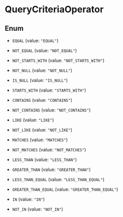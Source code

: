 
# QueryCriteriaOperator

## Enum


* `EQUAL` (value: `"EQUAL"`)

* `NOT_EQUAL` (value: `"NOT_EQUAL"`)

* `NOT_STARTS_WITH` (value: `"NOT_STARTS_WITH"`)

* `NOT_NULL` (value: `"NOT_NULL"`)

* `IS_NULL` (value: `"IS_NULL"`)

* `STARTS_WITH` (value: `"STARTS_WITH"`)

* `CONTAINS` (value: `"CONTAINS"`)

* `NOT_CONTAINS` (value: `"NOT_CONTAINS"`)

* `LIKE` (value: `"LIKE"`)

* `NOT_LIKE` (value: `"NOT_LIKE"`)

* `MATCHES` (value: `"MATCHES"`)

* `NOT_MATCHES` (value: `"NOT_MATCHES"`)

* `LESS_THAN` (value: `"LESS_THAN"`)

* `GREATER_THAN` (value: `"GREATER_THAN"`)

* `LESS_THAN_EQUAL` (value: `"LESS_THAN_EQUAL"`)

* `GREATER_THAN_EQUAL` (value: `"GREATER_THAN_EQUAL"`)

* `IN` (value: `"IN"`)

* `NOT_IN` (value: `"NOT_IN"`)



